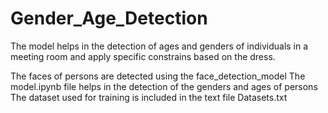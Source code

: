 # Gender_Age_Detection
The model helps in the detection of ages and genders of individuals in a meeting room and apply specific constrains based on the dress.

The faces of persons are detected using the face_detection_model
The model.ipynb file helps in the detection of the genders and ages of persons
The dataset used for training is included in the text file Datasets.txt
